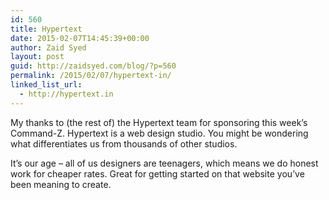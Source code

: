 ```yaml
---
id: 560
title: Hypertext
date: 2015-02-07T14:45:39+00:00
author: Zaid Syed
layout: post
guid: http://zaidsyed.com/blog/?p=560
permalink: /2015/02/07/hypertext-in/
linked_list_url:
  - http://hypertext.in
---
```

My thanks to (the rest of) the Hypertext team for sponsoring this week&#8217;s Command-Z. Hypertext is a web design studio. You might be wondering what differentiates us from thousands of other studios.

It&#8217;s our age – all of us designers are teenagers, which means we do honest work for cheaper rates. Great for getting started on that website you&#8217;ve been meaning to create.